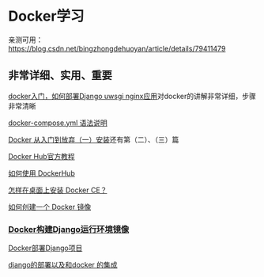 # Docker学习

亲测可用：https://blog.csdn.net/bingzhongdehuoyan/article/details/79411479



## 非常详细、实用、重要

[docker入门，如何部署Django uwsgi nginx应用](http://blog.xander-ye.com/hello-docker/)对docker的讲解非常详细，步骤非常清晰

[docker-compose.yml 语法说明](https://www.cnblogs.com/freefei/p/5311294.html)



[Docker 从入门到放弃（一）安装](https://www.cnblogs.com/tinywan/p/7979704.html)还有第（二）、（三）篇

[Docker Hub官方教程](https://docs.docker.com/docker-hub/)

[如何使用 DockerHub](https://linux.cn/article-9551-1.html)

[怎样在桌面上安装 Docker CE？](https://linux.cn/article-9773-1.html)

[如何创建一个 Docker 镜像](https://linux.cn/article-9541-1.html)



### [Docker构建Django运行环境镜像](https://www.jianshu.com/p/51c610022413)

[Docker部署Django项目](https://blog.csdn.net/lmw1239225096/article/details/80590574)

[django的部署以及和docker 的集成](https://www.cnblogs.com/binbin168/p/8093718.html)





